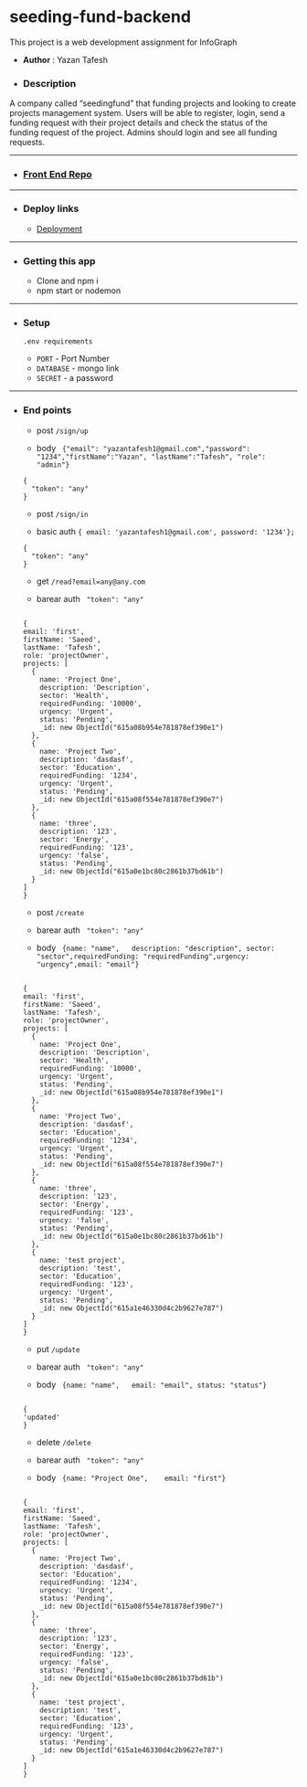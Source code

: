 # seeding-fund-backend

This project is a web development assignment for InfoGraph

- **Author** : Yazan Tafesh

- ### Description

A company called “seedingfund” that funding projects and looking to create projects management system. Users will be able to register, login, send a funding request with their project details and check the status of the funding request of the project. Admins should login and see all funding requests.

---

- ### [Front End Repo](https://github.com/yazantafesh/seeding-fund-frontend)

---

- ### Deploy links

  - [Deployment](https://seeding-fund.herokuapp.com/)

---

- ### Getting this app

  - Clone and npm i
  - npm start or nodemon

---

- ### Setup

  `.env requirements`

  - `PORT` - Port Number
  - `DATABASE` - mongo link
  - `SECRET` - a password

---

- ### End points

  - post `/sign/up`

  - body ` {"email": "yazantafesh1@gmail.com","password": "1234","firstName":"Yazan", "lastName":"Tafesh", "role": "admin"}`

  ```
  {
    "token": "any"
  }

  ```

  - post `/sign/in`

  - basic auth `{ email: 'yazantafesh1@gmail.com', password: '1234'};`

  ```
  {
    "token": "any"
  }

  ```

  - get `/read?email=any@any.com`

  - barear auth  ` "token": "any"`

  ```

  {
  email: 'first',
  firstName: 'Saeed',
  lastName: 'Tafesh',
  role: 'projectOwner',
  projects: [
    {
      name: 'Project One',
      description: 'Description',
      sector: 'Health',
      requiredFunding: '10000',
      urgency: 'Urgent',
      status: 'Pending',
      _id: new ObjectId("615a08b954e781878ef390e1")
    },
    {
      name: 'Project Two',
      description: 'dasdasf',
      sector: 'Education',
      requiredFunding: '1234',
      urgency: 'Urgent',
      status: 'Pending',
      _id: new ObjectId("615a08f554e781878ef390e7")
    },
    {
      name: 'three',
      description: '123',
      sector: 'Energy',
      requiredFunding: '123',
      urgency: 'false',
      status: 'Pending',
      _id: new ObjectId("615a0e1bc80c2861b37bd61b")
    }
  ]
  }

  ```

  - post `/create`

  - barear auth  ` "token": "any"`

  - body ` {name: "name",	description: "description",	sector: "sector",requiredFunding: "requiredFunding",urgency: "urgency",email: "email"}`

  ```

  {
  email: 'first',
  firstName: 'Saeed',
  lastName: 'Tafesh',
  role: 'projectOwner',
  projects: [
    {
      name: 'Project One',
      description: 'Description',
      sector: 'Health',
      requiredFunding: '10000',
      urgency: 'Urgent',
      status: 'Pending',
      _id: new ObjectId("615a08b954e781878ef390e1")
    },
    {
      name: 'Project Two',
      description: 'dasdasf',
      sector: 'Education',
      requiredFunding: '1234',
      urgency: 'Urgent',
      status: 'Pending',
      _id: new ObjectId("615a08f554e781878ef390e7")
    },
    {
      name: 'three',
      description: '123',
      sector: 'Energy',
      requiredFunding: '123',
      urgency: 'false',
      status: 'Pending',
      _id: new ObjectId("615a0e1bc80c2861b37bd61b")
    },
    {
      name: 'test project',
      description: 'test',
      sector: 'Education',
      requiredFunding: '123',
      urgency: 'Urgent',
      status: 'Pending',
      _id: new ObjectId("615a1e46330d4c2b9627e787")
    }
  ]
  }

  ```

  - put `/update`

  - barear auth  ` "token": "any"`

  - body ` {name: "name",	email: "email", status: "status"}`

  ```

  {
  'updated'
  }

  ```

  - delete `/delete`

  - barear auth  ` "token": "any"`

  - body ` {name: "Project One",	email: "first"}`

  ```

  {
  email: 'first',
  firstName: 'Saeed',
  lastName: 'Tafesh',
  role: 'projectOwner',
  projects: [
    {
      name: 'Project Two',
      description: 'dasdasf',
      sector: 'Education',
      requiredFunding: '1234',
      urgency: 'Urgent',
      status: 'Pending',
      _id: new ObjectId("615a08f554e781878ef390e7")
    },
    {
      name: 'three',
      description: '123',
      sector: 'Energy',
      requiredFunding: '123',
      urgency: 'false',
      status: 'Pending',
      _id: new ObjectId("615a0e1bc80c2861b37bd61b")
    },
    {
      name: 'test project',
      description: 'test',
      sector: 'Education',
      requiredFunding: '123',
      urgency: 'Urgent',
      status: 'Pending',
      _id: new ObjectId("615a1e46330d4c2b9627e787")
    }
  ]
  }

  ```
